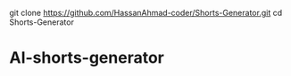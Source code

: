 git clone https://github.com/HassanAhmad-coder/Shorts-Generator.git
cd Shorts-Generator

# AI-shorts-generator
